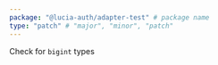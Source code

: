```yaml
---
package: "@lucia-auth/adapter-test" # package name
type: "patch" # "major", "minor", "patch"
---
```


Check for `bigint` types